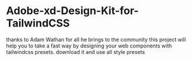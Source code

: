 # Adobe-xd-Design-Kit-for-TailwindCSS
thanks to Adam Wathan for all he brings to the community
this project will help you to take a fast way by designing your web components with tailwindcss presets.
download it and use all style presets
